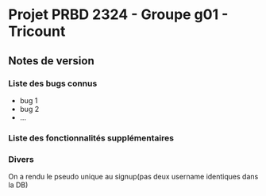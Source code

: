 # Projet PRBD 2324 - Groupe g01 - Tricount

## Notes de version

### Liste des bugs connus

  * bug 1
  * bug 2
  * ...

### Liste des fonctionnalités supplémentaires

### Divers

On a rendu le pseudo unique au signup(pas deux username identiques dans la DB)